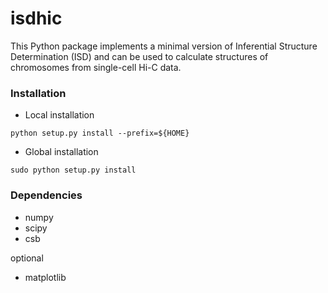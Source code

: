 # isdhic #

This Python package implements a minimal version of Inferential
Structure Determination (ISD) and can be used to calculate structures
of chromosomes from single-cell Hi-C data.

### Installation ###

* Local installation
```
python setup.py install --prefix=${HOME}
```

* Global installation
```
sudo python setup.py install
```

### Dependencies ###

* numpy
* scipy
* csb

optional

* matplotlib
